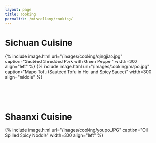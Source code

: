 ```yaml
---
layout: page
title: Cooking
permalink: /miscellany/cooking/
---
```

# Sichuan Cuisine

{% include image.html url="/images/cooking/qingjiao.jpg" caption="Sautéed Shredded Pork with Green Pepper" width=300 align="left" %}
{% include image.html url="/images/cooking/mapo.jpg" caption="Mapo Tofu (Sautéed Tofu in Hot and Spicy Sauce)" width=300 align="middle" %}

<br><br><br>
# Shaanxi Cuisine
{% include image.html url="/images/cooking/youpo.JPG" caption="Oil Spilled Spicy Noddle" width=300 align="left" %}
